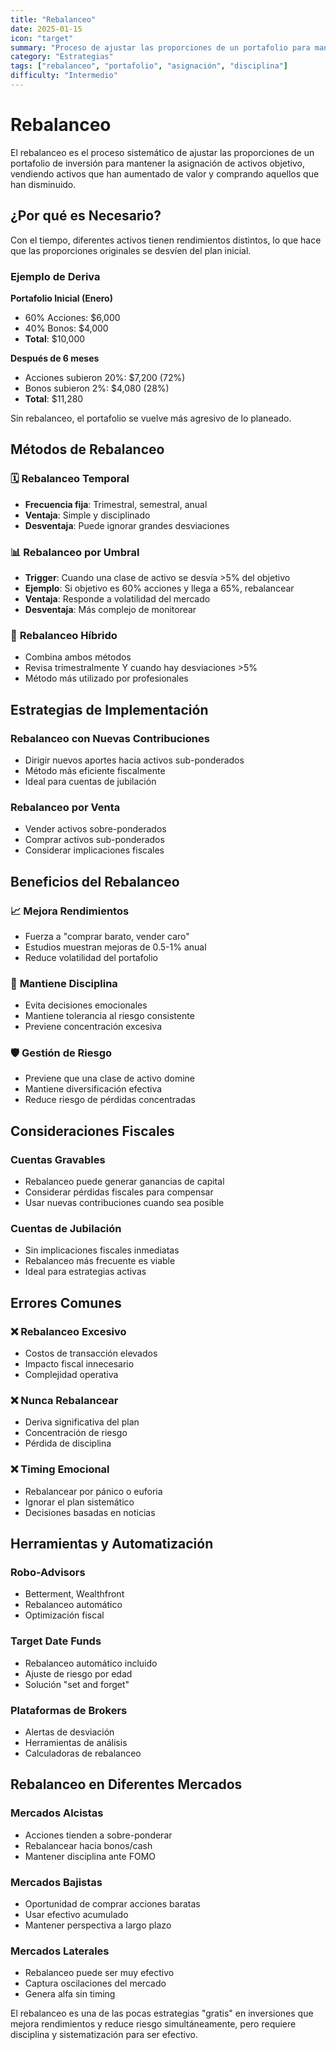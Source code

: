 ```yaml
---
title: "Rebalanceo"
date: 2025-01-15
icon: "target"
summary: "Proceso de ajustar las proporciones de un portafolio para mantener la asignación de activos deseada, vendiendo activos que han subido y comprando los que han bajado."
category: "Estrategias"
tags: ["rebalanceo", "portafolio", "asignación", "disciplina"]
difficulty: "Intermedio"
---
```


# Rebalanceo

El rebalanceo es el proceso sistemático de ajustar las proporciones de un portafolio de inversión para mantener la asignación de activos objetivo, vendiendo activos que han aumentado de valor y comprando aquellos que han disminuido.

## ¿Por qué es Necesario?

Con el tiempo, diferentes activos tienen rendimientos distintos, lo que hace que las proporciones originales se desvíen del plan inicial.

### **Ejemplo de Deriva**
**Portafolio Inicial (Enero)**
- 60% Acciones: $6,000
- 40% Bonos: $4,000
- **Total**: $10,000

**Después de 6 meses**
- Acciones subieron 20%: $7,200 (72%)
- Bonos subieron 2%: $4,080 (28%)
- **Total**: $11,280

Sin rebalanceo, el portafolio se vuelve más agresivo de lo planeado.

## Métodos de Rebalanceo

### 🗓️ **Rebalanceo Temporal**
- **Frecuencia fija**: Trimestral, semestral, anual
- **Ventaja**: Simple y disciplinado
- **Desventaja**: Puede ignorar grandes desviaciones

### 📊 **Rebalanceo por Umbral**
- **Trigger**: Cuando una clase de activo se desvía >5% del objetivo
- **Ejemplo**: Si objetivo es 60% acciones y llega a 65%, rebalancear
- **Ventaja**: Responde a volatilidad del mercado
- **Desventaja**: Más complejo de monitorear

### 🔄 **Rebalanceo Híbrido**
- Combina ambos métodos
- Revisa trimestralmente Y cuando hay desviaciones >5%
- Método más utilizado por profesionales

## Estrategias de Implementación

### **Rebalanceo con Nuevas Contribuciones**
- Dirigir nuevos aportes hacia activos sub-ponderados
- Método más eficiente fiscalmente
- Ideal para cuentas de jubilación

### **Rebalanceo por Venta**
- Vender activos sobre-ponderados
- Comprar activos sub-ponderados
- Considerar implicaciones fiscales

## Beneficios del Rebalanceo

### 📈 **Mejora Rendimientos**
- Fuerza a "comprar barato, vender caro"
- Estudios muestran mejoras de 0.5-1% anual
- Reduce volatilidad del portafolio

### 🎯 **Mantiene Disciplina**
- Evita decisiones emocionales
- Mantiene tolerancia al riesgo consistente
- Previene concentración excesiva

### 🛡️ **Gestión de Riesgo**
- Previene que una clase de activo domine
- Mantiene diversificación efectiva
- Reduce riesgo de pérdidas concentradas

## Consideraciones Fiscales

### **Cuentas Gravables**
- Rebalanceo puede generar ganancias de capital
- Considerar pérdidas fiscales para compensar
- Usar nuevas contribuciones cuando sea posible

### **Cuentas de Jubilación**
- Sin implicaciones fiscales inmediatas
- Rebalanceo más frecuente es viable
- Ideal para estrategias activas

## Errores Comunes

### ❌ **Rebalanceo Excesivo**
- Costos de transacción elevados
- Impacto fiscal innecesario
- Complejidad operativa

### ❌ **Nunca Rebalancear**
- Deriva significativa del plan
- Concentración de riesgo
- Pérdida de disciplina

### ❌ **Timing Emocional**
- Rebalancear por pánico o euforia
- Ignorar el plan sistemático
- Decisiones basadas en noticias

## Herramientas y Automatización

### **Robo-Advisors**
- Betterment, Wealthfront
- Rebalanceo automático
- Optimización fiscal

### **Target Date Funds**
- Rebalanceo automático incluido
- Ajuste de riesgo por edad
- Solución "set and forget"

### **Plataformas de Brokers**
- Alertas de desviación
- Herramientas de análisis
- Calculadoras de rebalanceo

## Rebalanceo en Diferentes Mercados

### **Mercados Alcistas**
- Acciones tienden a sobre-ponderar
- Rebalancear hacia bonos/cash
- Mantener disciplina ante FOMO

### **Mercados Bajistas**
- Oportunidad de comprar acciones baratas
- Usar efectivo acumulado
- Mantener perspectiva a largo plazo

### **Mercados Laterales**
- Rebalanceo puede ser muy efectivo
- Captura oscilaciones del mercado
- Genera alfa sin timing

El rebalanceo es una de las pocas estrategias "gratis" en inversiones que mejora rendimientos y reduce riesgo simultáneamente, pero requiere disciplina y sistematización para ser efectivo. 
